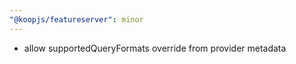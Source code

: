 ```yaml
---
"@koopjs/featureserver": minor
---
```


- allow supportedQueryFormats override from provider metadata
